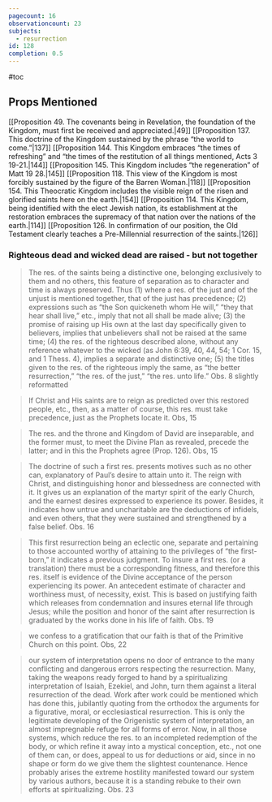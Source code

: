 ```yaml
---
pagecount: 16
observationcount: 23
subjects:
  - resurrection
id: 128
completion: 0.5
---
```

#toc

## Props Mentioned
[[Proposition 49. The covenants being in Revelation, the foundation of the Kingdom, must first be received and appreciated.|49]] [[Proposition 137. This doctrine of the Kingdom sustained by the phrase “the world to come.”|137]] [[Proposition 144. This Kingdom embraces “the times of refreshing” and “the times of the restitution of all things mentioned, Acts 3 19-21.|144]] [[Proposition 145. This Kingdom includes “the regeneration” of Matt 19 28.|145]] [[Proposition 118. This view of the Kingdom is most forcibly sustained by the figure of the Barren Woman.|118]] [[Proposition 154. This Theocratic Kingdom includes the visible reign of the risen and glorified saints here on the earth.|154]] [[Proposition 114. This Kingdom, being identified with the elect Jewish nation, its establishment at the restoration embraces the supremacy of that nation over the nations of the earth.|114]] [[Proposition 126. In confirmation of our position, the Old Testament clearly teaches a Pre-Millennial resurrection of the saints.|126]] 

### Righteous dead and wicked dead are raised - but not together

>The res. of the saints being a distinctive one, belonging exclusively to them and no others, this feature of separation as to character and time is always preserved. Thus 
>(1) where a res. of the just and of the unjust is mentioned together, that of the just has precedence; 
>(2) expressions such as “the Son quickeneth whom He will,” “they that hear shall live,” etc., imply that not all shall be made alive; 
>(3) the promise of raising up His own at the last day specifically given to believers, implies that unbelievers shall not be raised at the same time; 
>(4) the res. of the righteous described alone, without any reference whatever to the wicked (as John 6:39, 40, 44, 54; 1 Cor. 15, and 1 Thess. 4), implies a separate and distinctive one; 
>(5) the titles given to the res. of the righteous imply the same, as “the better resurrection,” “the res. of the just,” “the res. unto life.”
>Obs. 8 slightly reformatted

>If Christ and His saints are to reign as predicted over this restored people, etc., then, as a matter of course, this res. must take precedence, just as the Prophets locate it.
>Obs, 15

>The res. and the throne and Kingdom of David are inseparable, and the former must, to meet the Divine Plan as revealed, precede the latter; and in this the Prophets agree (Prop. 126).
>Obs, 15

>The doctrine of such a first res. presents motives such as no other can, explanatory of Paul’s desire to attain unto it. The reign with Christ, and distinguishing honor and blessedness are connected with it. It gives us an explanation of the martyr spirit of the early Church, and the earnest desires expressed to experience its power. Besides, it indicates how untrue and uncharitable are the deductions of infidels, and even others, that they were sustained and strengthened by a false belief.
>Obs. 16

>This first resurrection being an eclectic one, separate and pertaining to those accounted worthy of attaining to the privileges of “the first-born,” it indicates a previous judgment. To insure a first res. (or a translation) there must be a corresponding fitness, and therefore this res. itself is evidence of the Divine acceptance of the person experiencing its power. An antecedent estimate of character and worthiness must, of necessity, exist. This is based on justifying faith which releases from condemnation and insures eternal life through Jesus; while the position and honor of the saint after resurrection is graduated by the works done in his life of faith.
>Obs. 19

>we confess to a gratification that our faith is that of the Primitive Church on this point.
>Obs, 22

>our system of interpretation opens no door of entrance to the many conflicting and dangerous errors respecting the resurrection. Many, taking the weapons ready forged to hand by a spiritualizing interpretation of Isaiah, Ezekiel, and John, turn them against a literal resurrection of the dead. Work after work could be mentioned which has done this, jubilantly quoting from the orthodox the arguments for a figurative, moral, or ecclesiastical resurrection. This is only the legitimate developing of the Origenistic system of interpretation, an almost impregnable refuge for all forms of error. Now, in all those systems, which reduce the res. to an incompleted redemption of the body, or which refine it away into a mystical conception, etc., not one of them can, or does, appeal to us for deductions or aid, since in no shape or form do we give them the slightest countenance. Hence probably arises the extreme hostility manifested toward our system by various authors, because it is a standing rebuke to their own efforts at spiritualizing.
>Obs. 23






